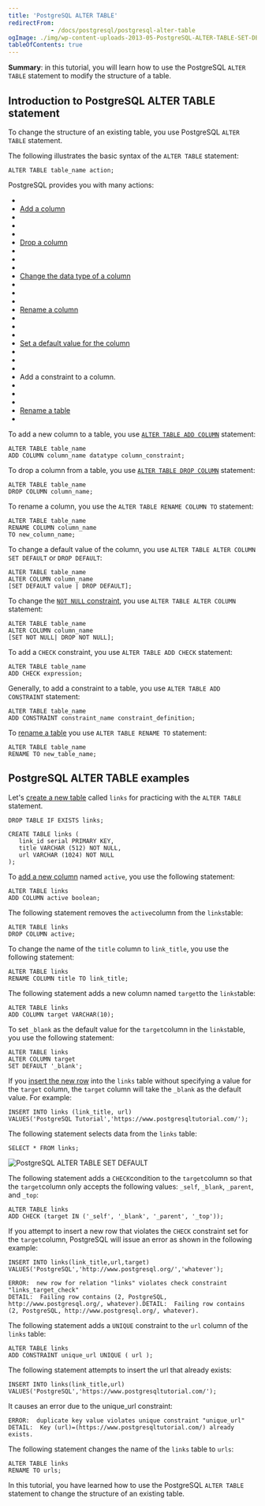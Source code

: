 ```yaml
---
title: 'PostgreSQL ALTER TABLE'
redirectFrom: 
            - /docs/postgresql/postgresql-alter-table
ogImage: ./img/wp-content-uploads-2013-05-PostgreSQL-ALTER-TABLE-SET-DEFAULT.png
tableOfContents: true
---
```



**Summary**: in this tutorial, you will learn how to use the PostgreSQL `ALTER TABLE` statement to modify the structure of a table.





## Introduction to PostgreSQL ALTER TABLE statement





To change the structure of an existing table, you use PostgreSQL `ALTER TABLE` statement.





The following illustrates the basic syntax of the `ALTER TABLE` statement:





```
ALTER TABLE table_name action;
```





PostgreSQL provides you with many actions:





- 
- [Add a column](/docs/postgresql/postgresql-add-column)
- 
-
- 
- [Drop a column](/docs/postgresql/postgresql-drop-column)
- 
-
- 
- [Change the data type of a column](/docs/postgresql/postgresql-change-column-type)
- 
-
- 
- [Rename a column](/docs/postgresql/postgresql-rename-column)
- 
-
- 
- [Set a default value for the column](/docs/postgresql/postgresql-default-value)
- 
-
- 
- Add a constraint to a column.
- 
-
- 
- [Rename a table](/docs/postgresql/postgresql-rename-table)
- 





To add a new column to a table, you use [`ALTER TABLE ADD COLUMN`](/docs/postgresql/postgresql-add-column) statement:





```
ALTER TABLE table_name
ADD COLUMN column_name datatype column_constraint;
```





To drop a column from a table, you use [`ALTER TABLE DROP COLUMN`](/docs/postgresql/postgresql-drop-column) statement:





```
ALTER TABLE table_name
DROP COLUMN column_name;
```





To rename a column, you use the `ALTER TABLE RENAME COLUMN TO` statement:





```
ALTER TABLE table_name
RENAME COLUMN column_name
TO new_column_name;
```





To change a default value of the column, you use `ALTER TABLE ALTER COLUMN SET DEFAULT` or `DROP DEFAULT`:





```
ALTER TABLE table_name
ALTER COLUMN column_name
[SET DEFAULT value | DROP DEFAULT];
```





To change the [`NOT NULL` constraint](/docs/postgresql/postgresql-not-null-constraint), you use `ALTER TABLE ALTER COLUMN` statement:





```
ALTER TABLE table_name
ALTER COLUMN column_name
[SET NOT NULL| DROP NOT NULL];
```





To add a `CHECK` constraint, you use `ALTER TABLE ADD CHECK` statement:





```
ALTER TABLE table_name
ADD CHECK expression;
```





Generally, to add a constraint to a table, you use `ALTER TABLE ADD CONSTRAINT` statement:





```
ALTER TABLE table_name
ADD CONSTRAINT constraint_name constraint_definition;
```





To [rename a table](/docs/postgresql/postgresql-rename-table) you use `ALTER TABLE RENAME TO` statement:





```
ALTER TABLE table_name
RENAME TO new_table_name;
```





## PostgreSQL ALTER TABLE examples





Let's [create a new table](/docs/postgresql/postgresql-create-table "PostgreSQL CREATE TABLE") called `links` for practicing with the `ALTER TABLE` statement.





```
DROP TABLE IF EXISTS links;

CREATE TABLE links (
   link_id serial PRIMARY KEY,
   title VARCHAR (512) NOT NULL,
   url VARCHAR (1024) NOT NULL
);
```





To [add a new column](/docs/postgresql/postgresql-add-column) named `active`, you use the following statement:





```
ALTER TABLE links
ADD COLUMN active boolean;
```





The following statement removes the `active`column from the `links`table:





```
ALTER TABLE links
DROP COLUMN active;
```





To change the name of the `title` column to `link_title`, you use the following statement:





```
ALTER TABLE links
RENAME COLUMN title TO link_title;
```





The following statement adds a new column named `target`to the `links`table:





```
ALTER TABLE links
ADD COLUMN target VARCHAR(10);
```





To set `_blank` as the default value for the `target`column in the `links`table, you use the following statement:





```
ALTER TABLE links
ALTER COLUMN target
SET DEFAULT '_blank';
```





If you [insert the new row](/docs/postgresql/postgresql-insert) into the `links` table without specifying a value for the `target` column, the `target` column will take the `_blank` as the default value. For example:





```
INSERT INTO links (link_title, url)
VALUES('PostgreSQL Tutorial','https://www.postgresqltutorial.com/');
```





The following statement selects data from the `links` table:





```
SELECT * FROM links;
```





![PostgreSQL ALTER TABLE SET DEFAULT](./img/wp-content-uploads-2013-05-PostgreSQL-ALTER-TABLE-SET-DEFAULT.png)





The following statement adds a `CHECK`condition to the `target`column so that the `target`column only accepts the following values: `_self`, `_blank`, `_parent`, and `_top`:





```
ALTER TABLE links
ADD CHECK (target IN ('_self', '_blank', '_parent', '_top'));
```





If you attempt to insert a new row that violates the `CHECK` constraint set for the `target`column, PostgreSQL will issue an error as shown in the following example:





```
INSERT INTO links(link_title,url,target)
VALUES('PostgreSQL','http://www.postgresql.org/','whatever');
```





```
ERROR:  new row for relation "links" violates check constraint "links_target_check"
DETAIL:  Failing row contains (2, PostgreSQL, http://www.postgresql.org/, whatever).DETAIL:  Failing row contains (2, PostgreSQL, http://www.postgresql.org/, whatever).
```





The following statement adds a `UNIQUE` constraint to the `url` column of the `links` table:





```
ALTER TABLE links
ADD CONSTRAINT unique_url UNIQUE ( url );
```





The following statement attempts to insert the url that already exists:





```
INSERT INTO links(link_title,url)
VALUES('PostgreSQL','https://www.postgresqltutorial.com/');
```





It causes an error due to the unique_url constraint:





```
ERROR:  duplicate key value violates unique constraint "unique_url"
DETAIL:  Key (url)=(https://www.postgresqltutorial.com/) already exists.
```





The following statement changes the name of the `links` table to `urls`:





```
ALTER TABLE links
RENAME TO urls;
```





In this tutorial, you have learned how to use the PostgreSQL `ALTER TABLE` statement to change the structure of an existing table.


